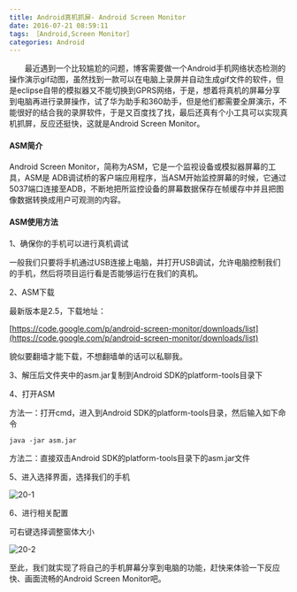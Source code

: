 ```yaml
---
title: Android真机抓屏- Android Screen Monitor
date: 2016-07-21 08:59:11
tags: ［Android,Screen Monitor］
categories: Android
---
```



　　最近遇到一个比较尴尬的问题，博客需要做一个Android手机网络状态检测的操作演示gif动图，虽然找到一款可以在电脑上录屏并自动生成gif文件的软件，但是eclipse自带的模拟器又不能切换到GPRS网络，于是，想着将真机的屏幕分享到电脑再进行录屏操作，试了华为助手和360助手，但是他们都需要全屏演示，不能很好的结合我的录屏软件，于是又百度找了找，最后还真有个小工具可以实现真机抓屏，反应还挺快，这就是Android Screen Monitor。

<!--more-->

#### ASM简介

Android Screen Monitor，简称为ASM，它是一个监视设备或模拟器屏幕的工具，ASM是 ADB调试桥的客户端应用程序，当ASM开始监控屏幕的时候，它通过5037端口连接至ADB，不断地把所监控设备的屏幕数据保存在帧缓存中并且把图像数据转换成用户可观测的内容。

#### ASM使用方法

1、确保你的手机可以进行真机调试

一般我们只要将手机通过USB连接上电脑，并打开USB调试，允许电脑控制我们的手机，然后将项目运行看是否能够运行在我们的真机。


2、ASM下载

最新版本是2.5，下载地址：

[https://code.google.com/p/android-screen-monitor/downloads/list](https://code.google.com/p/android-screen-monitor/downloads/list)

貌似要翻墙才能下载，不想翻墙单的话可以私聊我。

3、解压后文件夹中的asm.jar复制到Android SDK的platform-tools目录下

4、打开ASM

方法一：打开cmd，进入到Android SDK的platform-tools目录，然后输入如下命令

```
java -jar asm.jar
```
方法二：直接双击Android SDK的platform-tools目录下的asm.jar文件


5、进入选择界面，选择我们的手机

![20-1](http://ohe7ixo05.bkt.clouddn.com/2016/7/20-1.jpg)

6、进行相关配置

可右键选择调整窗体大小

![20-2](http://ohe7ixo05.bkt.clouddn.com/2016/7/20-2.jpg)

至此，我们就实现了将自己的手机屏幕分享到电脑的功能，赶快来体验一下反应快、画面流畅的Android Screen Monitor吧。
